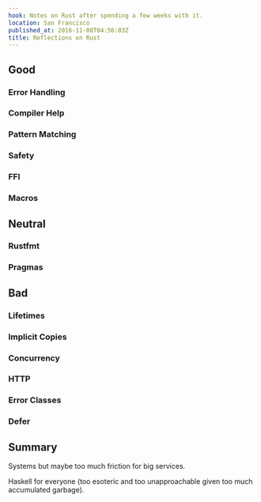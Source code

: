 ```yaml
---
hook: Notes on Rust after spending a few weeks with it.
location: San Francisco
published_at: 2016-11-08T04:56:03Z
title: Reflections on Rust
---
```


## Good

### Error Handling

### Compiler Help

### Pattern Matching

### Safety

### FFI

### Macros

## Neutral

### Rustfmt

### Pragmas

## Bad

### Lifetimes

### Implicit Copies

### Concurrency

### HTTP

### Error Classes

### Defer

## Summary

Systems but maybe too much friction for big services.

Haskell for everyone (too esoteric and too unapproachable given too much accumulated garbage).
